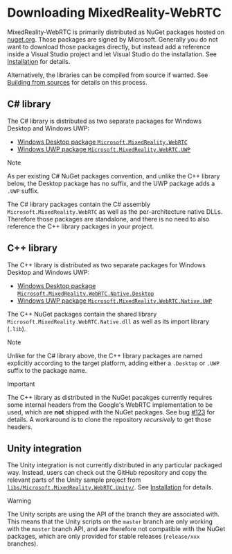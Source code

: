# Downloading MixedReality-WebRTC

MixedReality-WebRTC is primarily distributed as NuGet packages hosted on [nuget.org](https://nuget.org). Those packages are signed by Microsoft. Generally you do not want to download those packages directly, but instead add a reference inside a Visual Studio project and let Visual Studio do the installation. See [Installation](installation.md) for details.

Alternatively, the libraries can be compiled from source if wanted. See [Building from sources](building.md) for details on this process.

## C# library

The C# library is distributed as two separate packages for Windows Desktop and Windows UWP:

- [Windows Desktop package `Microsoft.MixedReality.WebRTC`](https://www.nuget.org/packages/Microsoft.MixedReality.WebRTC)
- [Windows UWP package `Microsoft.MixedReality.WebRTC.UWP`](https://www.nuget.org/packages/Microsoft.MixedReality.WebRTC.UWP)

> [!NOTE]
> As per existing C# NuGet packages convention, and unlike the C++ library below, the Desktop package has no suffix, and the UWP package adds a `.UWP` suffix.

The C# library packages contain the C# assembly `Microsoft.MixedReality.WebRTC` as well as the per-architecture native DLLs. Therefore those packages are standalone, and there is no need to also reference the C++ library packages in your project.

## C++ library

The C++ library is distributed as two separate packages for Windows Desktop and Windows UWP:

- [Windows Desktop package `Microsoft.MixedReality.WebRTC.Native.Desktop`](https://www.nuget.org/packages/Microsoft.MixedReality.WebRTC.Native.Desktop)
- [Windows UWP package `Microsoft.MixedReality.WebRTC.Native.UWP`](https://www.nuget.org/packages/Microsoft.MixedReality.WebRTC.Native.UWP)

The C++ NuGet packages contain the shared library `Microsoft.MixedReality.WebRTC.Native.dll` as well as its import library (`.lib`).

> [!NOTE]
> Unlike for the C# library above, the C++ library packages are named explicitly according to the target platform, adding either a `.Desktop` or `.UWP` suffix to the package name.

> [!IMPORTANT]
> The C++ library as distributed in the NuGet pacakges currently requires some internal headers from the Google's WebRTC implementation to be used, which are **not** shipped with the NuGet packages. See bug [#123](https://github.com/microsoft/MixedReality-WebRTC/issues/123) for details. A workaround is to clone the repository _recursively_ to get those headers.

## Unity integration

The Unity integration is not currently distributed in any particular packaged way. Instead, users can check out the GitHub repository and copy the relevant parts of the Unity sample project from [`libs/Microsoft.MixedReality.WebRTC.Unity/`](https://github.com/microsoft/MixedReality-WebRTC/tree/master/libs/Microsoft.MixedReality.WebRTC.Unity/). See [Installation](installation.md) for details.

> [!WARNING]
> The Unity scripts are using the API of the branch they are associated with. This means that the Unity scripts on the `master` branch are only working with the `master` branch API, and are therefore not compatible with the NuGet packages, which are only provided for stable releases (`release/xxx` branches).
